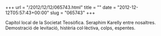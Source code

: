 +++
url = "/2012/12/12/065743.html"
title = ""
date = "2012-12-12T05:57:43+00:00"
slug = "065743"
+++

<p>Capítol local de la Societat Teosòfica. Seraphim Karelly entre nosaltres. Demostració de levitació, histèria col·lèctiva, colps, espentes.</p>
